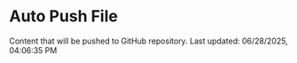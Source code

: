 # Auto Push File

Content that will be pushed to GitHub repository.
Last updated: 06/28/2025, 04:06:35 PM